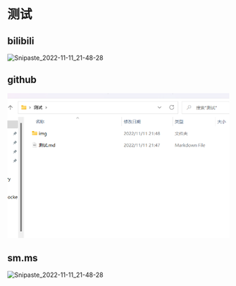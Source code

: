 # 测试

## bilibili

![Snipaste_2022-11-11_21-48-28](https://i0.hdslb.com/bfs/album/0af5e730034ca56865982a34ac30ecbc682c66db.png)



## github

![Snipaste_2022-11-11_21-48-28](img/Snipaste_2022-11-11_21-48-28.png)

## sm.ms

![Snipaste_2022-11-11_21-48-28](https://s2.loli.net/2022/11/11/Cx1ztvTqF483mos.png)
